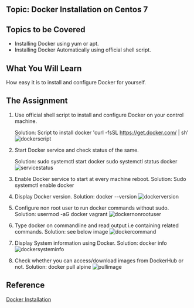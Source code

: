 ## Topic: Docker Installation on Centos 7

Topics to be Covered
-------------------------
* Installing Docker using yum or apt.
* Installing Docker Automatically using official shell script.

What You Will Learn
----------------------------
How easy it is to install and configure Docker for yourself.

The Assignment
--------------------------
1. Use official shell script to install and configure Docker on your control machine.

    Solution:  Script to install docker 'curl -fsSL https://get.docker.com/ | sh'
![dockerscript](https://github.com/kamal24111991/dockerassignment/blob/master/day1/media/dockerscript.png)

2. Start Docker service and check status of the same.

   Solution: sudo systemctl start docker
          sudo systemctl status docker
![servicestatus](https://github.com/kamal24111991/dockerassignment/blob/master/day1/media/servicestatus.png)

3. Enable Docker service to start at every machine reboot.
   Solution: Sudo systemctl enable docker

4. Display Docker version.
   Solution: docker --version
![dockerversion](https://github.com/kamal24111991/dockerassignment/blob/master/day1/media/dockerversion.png)

5. Configure non root user to run docker commands without sudo.
   Solution: usermod -aG docker vagrant
![dockernonrootuser](https://github.com/kamal24111991/dockerassignment/blob/master/day1/media/dockernonrootuser.png)

6. Type docker on commandline and read output i.e containing related commands.
   Solution: see below image
![dockercommand](https://github.com/kamal24111991/dockerassignment/blob/master/day1/media/dockercommand.png)

7. Display System information using Docker.
   Solution: docker info
![dockersysteminfo](https://github.com/kamal24111991/dockerassignment/blob/master/day1/media/dockersysteminfo.png)

8. Check whether you can access/download images from DockerHub or not.
   Solution: docker pull alpine
![pullimage](https://github.com/kamal24111991/dockerassignment/blob/master/day1/media/pullimage.png)

Reference
----------------
[Docker Installation](https://www.digitalocean.com/community/tutorials/how-to-install-and-use-docker-on-centos-7)
